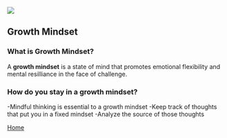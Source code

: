 ![](https://cdn.cnn.com/cnnnext/dam/assets/150103074330-hubble-space-background-2-large-169.jpg)

## Growth Mindset

### What is Growth Mindset?
  A **growth mindset** is a state of mind that promotes emotional flexibility and mental resilliance in the face of challenge.

### How do you stay in a growth mindset?

  -Mindful thinking is essential to a growth mindset
  -Keep track of thoughts that put you in a fixed mindset
  -Analyze the source of those thoughts

[Home](README.md)

